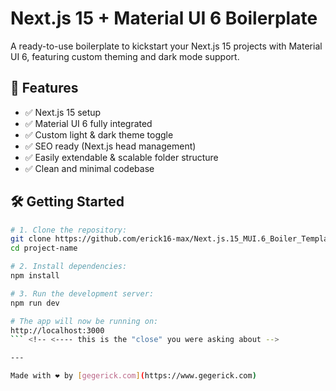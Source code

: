 # Next.js 15 + Material UI 6 Boilerplate

A ready-to-use boilerplate to kickstart your Next.js 15 projects with Material UI 6, featuring custom theming and dark mode support.

## 🚀 Features

- ✅ Next.js 15 setup  
- ✅ Material UI 6 fully integrated  
- ✅ Custom light & dark theme toggle  
- ✅ SEO ready (Next.js head management)  
- ✅ Easily extendable & scalable folder structure  
- ✅ Clean and minimal codebase  

## 🛠️ Getting Started

```bash
# 1. Clone the repository:
git clone https://github.com/erick16-max/Next.js.15_MUI.6_Boiler_Template.git project-name
cd project-name

# 2. Install dependencies:
npm install

# 3. Run the development server:
npm run dev

# The app will now be running on:
http://localhost:3000
``` <!-- <---- this is the "close" you were asking about -->

---

Made with ❤️ by [gegerick.com](https://www.gegerick.com)